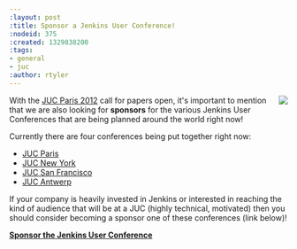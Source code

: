 ```yaml
---
:layout: post
:title: Sponsor a Jenkins User Conference!
:nodeid: 375
:created: 1329838200
:tags:
- general
- juc
:author: rtyler
---
```

<img src="/images/user.gif" align="right"/>

With the [JUC Paris 2012](/content/jenkins-user-conference-2012-paris) call for papers open, it's important to mention that we are also looking for **sponsors** for the various Jenkins User Conferences that are being planned around the world right now!

Currently there are four conferences being put together right now:

* [JUC Paris](http://www.cloudbees.com/jenkins-user-conference-2012-paris.cb)
* [JUC New York](http://www.cloudbees.com/jenkins-user-conference-2012-newyork.cb)
* [JUC San Francisco](http://www.cloudbees.com/jenkins-user-conference-2012-san-francisco.cb)
* [JUC Antwerp](http://www.cloudbees.com/jenkins-user-conference-2012-antwerp.cb)

If your company is heavily invested in Jenkins or interested in reaching the kind of audience that will be at a JUC (highly technical, motivated) then you should consider becoming a sponsor one of these conferences (link below)! 

**[Sponsor the Jenkins User Conference](http://www.cloudbees.com/jenkins-user-conference-2012-sponsorship.cb)**
